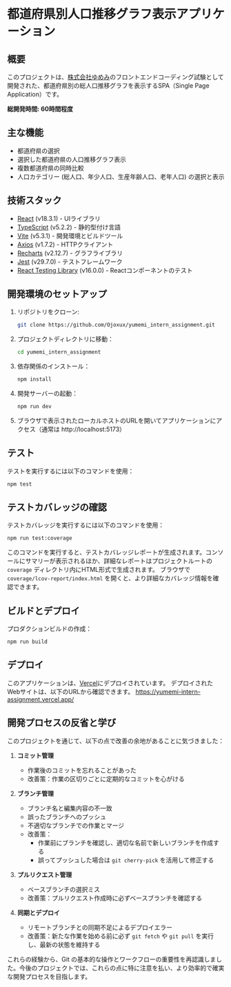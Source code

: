 # 都道府県別人口推移グラフ表示アプリケーション

## 概要

このプロジェクトは、[株式会社ゆめみ](https://www.yumemi.co.jp/)のフロントエンドコーディング試験として開発された、都道府県別の総人口推移グラフを表示するSPA（Single Page Application）です。

**総開発時間: 60時間程度**

## 主な機能

- 都道府県の選択
- 選択した都道府県の人口推移グラフ表示
- 複数都道府県の同時比較
- 人口カテゴリー (総人口、年少人口、生産年齢人口、老年人口) の選択と表示

## 技術スタック

- [React](https://reactjs.org/) (v18.3.1) - UIライブラリ
- [TypeScript](https://www.typescriptlang.org/) (v5.2.2) - 静的型付け言語
- [Vite](https://vitejs.dev/) (v5.3.1) - 開発環境とビルドツール
- [Axios](https://axios-http.com/) (v1.7.2) - HTTPクライアント
- [Recharts](https://recharts.org/) (v2.12.7) - グラフライブラリ
- [Jest](https://jestjs.io/) (v29.7.0) - テストフレームワーク
- [React Testing Library](https://testing-library.com/docs/react-testing-library/intro/) (v16.0.0) - Reactコンポーネントのテスト

## 開発環境のセットアップ

1. リポジトリをクローン:
   ```bash
   git clone https://github.com/Ojoxux/yumemi_intern_assignment.git
   ```

2. プロジェクトディレクトリに移動：
   ```bash
   cd yumemi_intern_assignment
   ```

3. 依存関係のインストール：
   ```bash
   npm install
   ```

4. 開発サーバーの起動：
   ```bash
   npm run dev
   ```

5. ブラウザで表示されたローカルホストのURLを開いてアプリケーションにアクセス（通常は http://localhost:5173）

## テスト

テストを実行するには以下のコマンドを使用：

```bash
npm test
```

## テストカバレッジの確認

テストカバレッジを実行するには以下のコマンドを使用：

```bash
npm run test:coverage
```

このコマンドを実行すると、テストカバレッジレポートが生成されます。コンソールにサマリーが表示されるほか、詳細なレポートはプロジェクトルートの `coverage` ディレクトリ内にHTML形式で生成されます。
ブラウザで `coverage/lcov-report/index.html` を開くと、より詳細なカバレッジ情報を確認できます。

## ビルドとデプロイ

プロダクションビルドの作成：

```bash
npm run build
```

## デプロイ

このアプリケーションは、[Vercel](https://vercel.com/)にデプロイされています。
デプロイされたWebサイトは、以下のURLから確認できます。
<https://yumemi-intern-assignment.vercel.app/>

## 開発プロセスの反省と学び

このプロジェクトを通じて、以下の点で改善の余地があることに気づきました：

1. **コミット管理**
   - 作業後のコミットを忘れることがあった
   - 改善策：作業の区切りごとに定期的なコミットを心がける

2. **ブランチ管理**
   - ブランチ名と編集内容の不一致
   - 誤ったブランチへのプッシュ
   - 不適切なブランチでの作業とマージ
   - 改善策：
     - 作業前にブランチを確認し、適切な名前で新しいブランチを作成する
     - 誤ってプッシュした場合は `git cherry-pick` を活用して修正する

3. **プルリクエスト管理**
   - ベースブランチの選択ミス
   - 改善策：プルリクエスト作成時に必ずベースブランチを確認する

4. **同期とデプロイ**
   - リモートブランチとの同期不足によるデプロイエラー
   - 改善策：新たな作業を始める前に必ず `git fetch` や `git pull` を実行し、最新の状態を維持する



これらの経験から、Git の基本的な操作とワークフローの重要性を再認識しました。今後のプロジェクトでは、これらの点に特に注意を払い、より効率的で確実な開発プロセスを目指します。